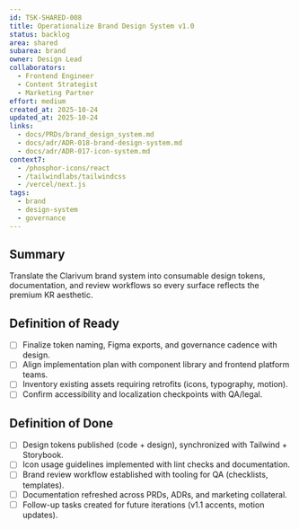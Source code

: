```yaml
---
id: TSK-SHARED-008
title: Operationalize Brand Design System v1.0
status: backlog
area: shared
subarea: brand
owner: Design Lead
collaborators:
  - Frontend Engineer
  - Content Strategist
  - Marketing Partner
effort: medium
created_at: 2025-10-24
updated_at: 2025-10-24
links:
  - docs/PRDs/brand_design_system.md
  - docs/adr/ADR-018-brand-design-system.md
  - docs/adr/ADR-017-icon-system.md
context7:
  - /phosphor-icons/react
  - /tailwindlabs/tailwindcss
  - /vercel/next.js
tags:
  - brand
  - design-system
  - governance
---
```


## Summary
Translate the Clarivum brand system into consumable design tokens, documentation, and review workflows so every surface reflects the premium KR aesthetic.

## Definition of Ready
- [ ] Finalize token naming, Figma exports, and governance cadence with design.
- [ ] Align implementation plan with component library and frontend platform teams.
- [ ] Inventory existing assets requiring retrofits (icons, typography, motion).
- [ ] Confirm accessibility and localization checkpoints with QA/legal.

## Definition of Done
- [ ] Design tokens published (code + design), synchronized with Tailwind + Storybook.
- [ ] Icon usage guidelines implemented with lint checks and documentation.
- [ ] Brand review workflow established with tooling for QA (checklists, templates).
- [ ] Documentation refreshed across PRDs, ADRs, and marketing collateral.
- [ ] Follow-up tasks created for future iterations (v1.1 accents, motion updates).
